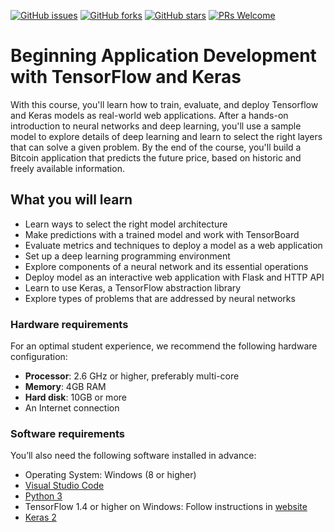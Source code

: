 [![GitHub issues](https://img.shields.io/github/issues/TrainingByPackt/Beginning-Application-Development-with-TensorFlow-and-Keras-eLearning.svg)](https://github.com/TrainingByPackt/Beginning-Application-Development-with-TensorFlow-and-Keras-eLearning/issues)
[![GitHub forks](https://img.shields.io/github/forks/TrainingByPackt/Beginning-Application-Development-with-TensorFlow-and-Keras-eLearning.svg)](https://github.com/TrainingByPackt/Beginning-Application-Development-with-TensorFlow-and-Keras-eLearning/network)
[![GitHub stars](https://img.shields.io/github/stars/TrainingByPackt/Beginning-Application-Development-with-TensorFlow-and-Keras-eLearning.svg)](https://github.com/TrainingByPackt/Beginning-GraphQL/stargazers)
[![PRs Welcome](https://img.shields.io/badge/PRs-welcome-brightgreen.svg)](https://github.com/TrainingByPackt/Beginning-Application-Development-with-TensorFlow-and-Keras-eLearning/pulls)



# Beginning Application Development with TensorFlow and Keras
With this course, you'll learn how to train, evaluate, and deploy Tensorflow and Keras models as real-world web applications. After a hands-on introduction to neural networks and deep learning, you'll use a sample model to explore details of deep learning and learn to select the right layers that can solve a given problem. By the end of the course, you'll build a Bitcoin application that predicts the future price, based on historic and freely available information.


## What you will learn
* Learn ways to select the right model architecture
*	Make predictions with a trained model and work with TensorBoard
*	Evaluate metrics and techniques to deploy a model as a web application
*	Set up a deep learning programming environment
*	Explore components of a neural network and its essential operations
*	Deploy model as an interactive web application with Flask and HTTP API
*	Learn to use Keras, a TensorFlow abstraction library
*	Explore types of problems that are addressed by neural networks



### Hardware requirements
For an optimal student experience, we recommend the following hardware configuration:
* **Processor**: 2.6 GHz or higher, preferably multi-core
* **Memory**: 4GB RAM
* **Hard disk**: 10GB or more
* An Internet connection



### Software requirements
You’ll also need the following software installed in advance:
* Operating System: Windows (8 or higher)
*	[Visual Studio Code](https://code.visualstudio.com/)
*	[Python 3](https://www.python.org/downloads/)
*	TensorFlow 1.4 or higher on Windows: Follow instructions in [website](https://www.tensorflow.org/install/install_windows)
*	[Keras 2](https://keras.io/#installation)






